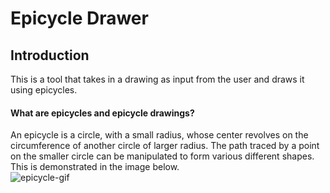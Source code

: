 # Epicycle Drawer

## Introduction
This is a tool that takes in a drawing as input from the user and draws it using epicycles.
#### What are epicycles and epicycle drawings?
An epicycle is a circle, with a small radius, whose center revolves on the circumference of another circle of larger radius. The path traced by a point on the smaller circle can be manipulated to form various different shapes. This is demonstrated in the image below.
<br>
![epicycle-gif](img/epicycle.gif)
